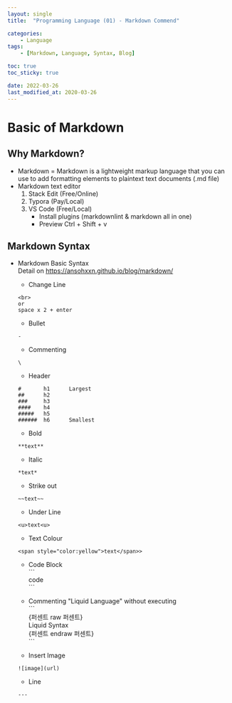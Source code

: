 ```yaml
---
layout: single
title:  "Programming Language (01) - Markdown Commend"

categories:
    - Language
tags:
    - [Markdown, Language, Syntax, Blog]

toc: true
toc_sticky: true

date: 2022-03-26
last_modified_at: 2020-03-26
---
```


# Basic of Markdown

## Why Markdown?
- Markdown = Markdown is a lightweight markup language that you can use to add formatting elements to plaintext text documents (.md file)
- Markdown text editor 
    1. Stack Edit (Free/Online)
    2. Typora (Pay/Local)
    3. VS Code (Free/Local)
        - Install plugins (markdownlint & markdown all in one)
        - Preview Ctrl + Shift + v

## Markdown Syntax
- Markdown Basic Syntax  
  Detail on <https://ansohxxn.github.io/blog/markdown/>
    - Change Line
    ```
    <br>
    or
    space x 2 + enter
    ```

    - Bullet
    ```
    -
    ```

    - Commenting
    ```
    \
    ```
    
    - Header  
    ```
    #       h1      Largest
    ##      h2
    ###     h3
    ####    h4
    #####   h5
    ######  h6      Smallest
    ```

    - Bold
    ```
    **text**
    ```

    - Italic
    ```
    *text*
    ```

    - Strike out
    ```
    ~~text~~
    ```
    
    - Under Line
    ```
    <u>text<u>
    ```

    - Text Colour
    ```
    <span style="color:yellow">text</span>>
    ```

    - Code Block  
    \`\`\`  
    code  
    \`\`\`

    - Commenting "Liquid Language" without executing  
    \`\`\`  
    {퍼센트 raw 퍼센트}  
    Liquid Syntax  
    {퍼센트 endraw 퍼센트}  
    \`\`\`

    
    - Insert Image
    ```
    ![image](url)
    ```

    - Line
    ```
    ---
    ```